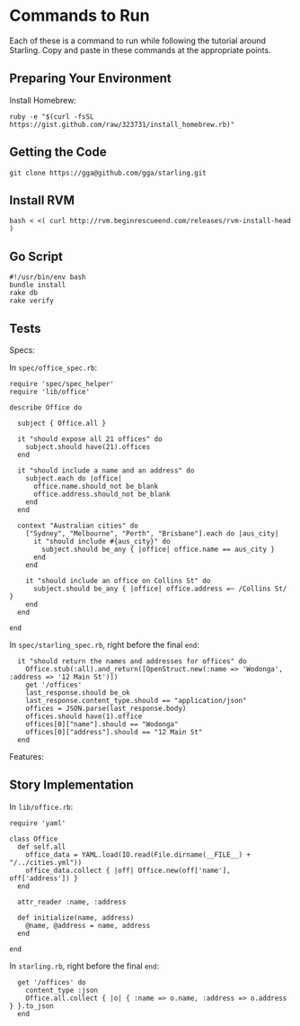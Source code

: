 # Commands to Run

Each of these is a command to run while following the tutorial around
Starling. Copy and paste in these commands at the appropriate points.

## Preparing Your Environment

Install Homebrew:

    ruby -e "$(curl -fsSL https://gist.github.com/raw/323731/install_homebrew.rb)"

## Getting the Code

    git clone https://gga@github.com/gga/starling.git

## Install RVM

    bash < <( curl http://rvm.beginrescueend.com/releases/rvm-install-head )

## Go Script

    #!/usr/bin/env bash
    bundle install
    rake db
    rake verify

## Tests

Specs:

In `spec/office_spec.rb`:

    require 'spec/spec_helper'
    require 'lib/office'
    
    describe Office do
    
      subject { Office.all }
      
      it "should expose all 21 offices" do
        subject.should have(21).offices
      end
    
      it "should include a name and an address" do
        subject.each do |office|
          office.name.should_not be_blank
          office.address.should_not be_blank
        end
      end
    
      context "Australian cities" do
        ["Sydney", "Melbourne", "Perth", "Brisbane"].each do |aus_city|
          it "should include #{aus_city}" do
            subject.should be_any { |office| office.name == aus_city }
          end
        end
    
        it "should include an office on Collins St" do
          subject.should be_any { |office| office.address =~ /Collins St/ }
        end
      end
    
    end

In `spec/starling_spec.rb`, right before the final `end`:

      it "should return the names and addresses for offices" do
        Office.stub(:all).and_return([OpenStruct.new(:name => 'Wodonga', :address => '12 Main St')])
        get '/offices'
        last_response.should be_ok
        last_response.content_type.should == "application/json"
        offices = JSON.parse(last_response.body)
        offices.should have(1).office
        offices[0]["name"].should == "Wodonga"
        offices[0]["address"].should == "12 Main St"
      end

Features:

## Story Implementation

In `lib/office.rb`:

    require 'yaml'
    
    class Office
      def self.all
        office_data = YAML.load(IO.read(File.dirname(__FILE__) + "/../cities.yml"))
        office_data.collect { |off| Office.new(off['name'], off['address']) }
      end
    
      attr_reader :name, :address
    
      def initialize(name, address)
        @name, @address = name, address
      end
    
    end

In `starling.rb`, right before the final `end`:

      get '/offices' do
        content_type :json
        Office.all.collect { |o| { :name => o.name, :address => o.address } }.to_json
      end

